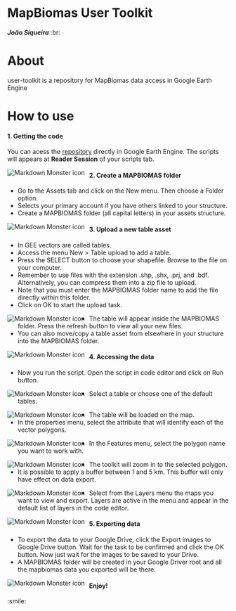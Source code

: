 # MapBiomas User Toolkit

**_João Siqueira_** :br:

# About

user-toolkit is a repository for MapBiomas data access in Google Earth Engine

# How to use
<h4>1. Getting the code</h4>

You can acess the [repository](https://code.earthengine.google.com/?accept_repo=users/mapbiomas/user-toolkit) directly in Google Earth Engine. The scripts will appears at **Reader Session** of your scripts tab.

<img src="pictures/getting-code.png"
     alt="Markdown Monster icon"
     style="float: left; margin-right: 10px;" />

<h4>2. Create a MAPBIOMAS folder</h4>
<ul>
  <li>Go to the Assets tab and click on the New menu. Then choose a Folder option.</li>
  <li>Selects your primary account if you have others linked to your structure.</li>
  <li>Create a MAPBIOMAS folder (all capital letters) in your assets structure.</li>
</ul>
<img src="pictures/create-folder.png"
     alt="Markdown Monster icon"
     style="float: left; margin-right: 10px;" />

<h4>3. Upload a new table asset</h4>

<ul>
  <li>In GEE vectors are called tables.</li>
  <li>Access the menu New > Table upload to add a table.</li>
  <li>Press the SELECT button to choose your shapefile. Browse to the file on your computer.
  <li>Remember to use files with the extension .shp, .shx, .prj, and .bdf. Alternatively, you can compress them into a zip file to upload.
  <li>Note that you must enter the MAPBIOMAS folder name to add the file directly within this folder.</li>
  <li>Click on OK to start the upload task.</li>
</ul>
<img src="pictures/upload-table.png"
     alt="Markdown Monster icon"
     style="float: left; margin-right: 10px;" />

<ul>
  <li>The table will appear inside the MAPBIOMAS folder. Press the refresh button to view all your new files.</li>
  <li>You can also move/copy a table asset from elsewhere in your structure into the MAPBIOMAS folder.</li>
</ul>
<img src="pictures/tables-asset.png"
     alt="Markdown Monster icon"
     style="float: left; margin-right: 10px;" />

<h4>4. Accessing the data</h4>

<ul>
  <li>Now you run the script. Open the script in code editor and click on Run button.</li>
</ul>
<img src="pictures/accessing-data-1.png"
     alt="Markdown Monster icon"
     style="float: left; margin-right: 10px;" />

<ul>
  <li>Select a table or choose one of the default tables.</li>
</ul>
<img src="pictures/accessing-data-2.png"
     alt="Markdown Monster icon"
     style="float: left; margin-right: 10px;" />

<ul>
  <li>The table will be loaded on the map.</li>
  <li>In the properties menu, select the attribute that will identify each of the vector polygons.</li>
</ul>
<img src="pictures/accessing-data-3.png"
     alt="Markdown Monster icon"
     style="float: left; margin-right: 10px;" />

<ul>
  <li>In the Features menu, select the polygon name you want to work with.</li>
</ul>
<img src="pictures/accessing-data-4.png"
     alt="Markdown Monster icon"
     style="float: left; margin-right: 10px;" />

<ul>
  <li>The toolkit will zoom in to the selected polygon.</li>
  <li>It is possible to apply a buffer between 1 and 5 km. This buffer will only have effect on data export.</li>
</ul>
<img src="pictures/accessing-data-5.png"
     alt="Markdown Monster icon"
     style="float: left; margin-right: 10px;" />

<ul>
  <li>Select from the Layers menu the maps you want to view and export. Layers are active in the menu and appear in the default list of layers in the code editor.</li>
</ul>
<img src="pictures/accessing-data-6.png"
     alt="Markdown Monster icon"
     style="float: left; margin-right: 10px;" />

<h4>5. Exporting data</h4>
<ul>
  <li>To export the data to your Google Drive, click the Export images to Google Drive button. Wait for the task to be confirmed and click the OK button. Now just wait for the images to be saved to your Drive.</li>
  <li>A MAPBIOMAS folder will be created in your Google Driver root and all the mapbiomas data you exported will be there.</li>
</ul>
<img src="pictures/accessing-data-7.png"
     alt="Markdown Monster icon"
     style="float: left; margin-right: 10px;" />

<h4>Enjoy!</h4>
:smile: